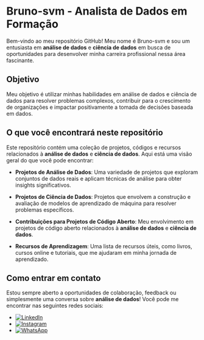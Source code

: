 

# Bruno-svm - Analista de Dados em Formação

Bem-vindo ao meu repositório GitHub! Meu nome é Bruno-svm e sou um entusiasta em **análise de dados** e **ciência de dados** em busca de oportunidades para desenvolver minha carreira profissional nessa área fascinante.


## Objetivo

Meu objetivo é utilizar minhas habilidades em análise de dados e ciência de dados para resolver problemas complexos, contribuir para o crescimento de organizações e impactar positivamente a tomada de decisões baseada em dados.

## O que você encontrará neste repositório

Este repositório contém uma coleção de projetos, códigos e recursos relacionados à **análise de dados** e **ciência de dados**. Aqui está uma visão geral do que você pode encontrar:

- **Projetos de Análise de Dados**: Uma variedade de projetos que exploram conjuntos de dados reais e aplicam técnicas de análise para obter insights significativos.

- **Projetos de Ciência de Dados**: Projetos que envolvem a construção e avaliação de modelos de aprendizado de máquina para resolver problemas específicos.

- **Contribuições para Projetos de Código Aberto**: Meu envolvimento em projetos de código aberto relacionados à **análise de dados** e **ciência de dados**.

- **Recursos de Aprendizagem**: Uma lista de recursos úteis, como livros, cursos online e tutoriais, que me ajudaram em minha jornada de aprendizado.

## Como entrar em contato

Estou sempre aberto a oportunidades de colaboração, feedback ou simplesmente uma conversa sobre **análise de dados**! Você pode me encontrar nas seguintes redes sociais:

- [![LinkedIn](https://img.shields.io/badge/LinkedIn-Bruno--svm-blue)](https://www.linkedin.com/in/bruno-carvalho-64b756220/)
- [![Instagram](https://img.shields.io/badge/Instagram-Bruno--svm-orange)](https://www.instagram.com/brunosvm1/)
- [![WhatsApp](https://img.shields.io/badge/WhatsApp-Bruno--svm-brightgreen)](https://api.whatsapp.com/send?phone=35999177565&text=Olá,%20Bruno-svm!%20Eu%20encontrei%20seu%20perfil%20no%20GitHub%20e%20gostaria%20de%20conectar%20com%20você.)
